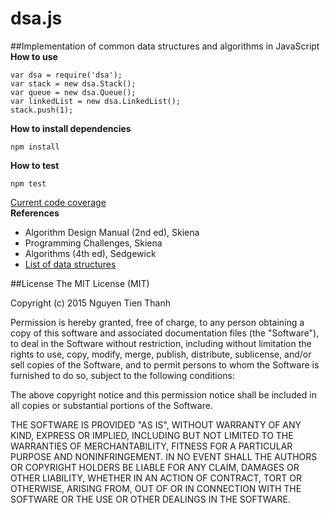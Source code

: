 # dsa.js
##Implementation of common data structures and algorithms in JavaScript<br>
**How to use**
```
var dsa = require('dsa');
var stack = new dsa.Stack();
var queue = new dsa.Queue();
var linkedList = new dsa.LinkedList();
stack.push(1);
```
**How to install dependencies**
```
npm install
```
**How to test**
```
npm test
```
[Current code coverage](https://cdn.rawgit.com/tienthanh8490/dsa.js/master/coverage/lcov-report/index.html)  
**References**
- Algorithm Design Manual (2nd ed), Skiena
- Programming Challenges, Skiena
- Algorithms (4th ed), Sedgewick
- [List of data structures](https://en.wikipedia.org/wiki/List_of_data_structures)

##License
The MIT License (MIT)

Copyright (c) 2015 Nguyen Tien Thanh

Permission is hereby granted, free of charge, to any person obtaining a copy
of this software and associated documentation files (the "Software"), to deal
in the Software without restriction, including without limitation the rights
to use, copy, modify, merge, publish, distribute, sublicense, and/or sell
copies of the Software, and to permit persons to whom the Software is
furnished to do so, subject to the following conditions:

The above copyright notice and this permission notice shall be included in all
copies or substantial portions of the Software.

THE SOFTWARE IS PROVIDED "AS IS", WITHOUT WARRANTY OF ANY KIND, EXPRESS OR
IMPLIED, INCLUDING BUT NOT LIMITED TO THE WARRANTIES OF MERCHANTABILITY,
FITNESS FOR A PARTICULAR PURPOSE AND NONINFRINGEMENT. IN NO EVENT SHALL THE
AUTHORS OR COPYRIGHT HOLDERS BE LIABLE FOR ANY CLAIM, DAMAGES OR OTHER
LIABILITY, WHETHER IN AN ACTION OF CONTRACT, TORT OR OTHERWISE, ARISING FROM,
OUT OF OR IN CONNECTION WITH THE SOFTWARE OR THE USE OR OTHER DEALINGS IN THE
SOFTWARE.
